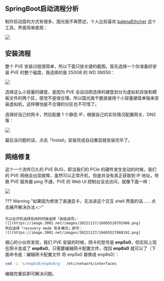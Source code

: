 ## SpringBoot启动流程分析

制作启动盘的方式有很多，国光我不再赘述，个人比较喜欢 [balenaEthcher](https://www.balena.io/etcher/) 这个工具，界面简单直观：

![](https://image.3001.net/images/20221127/16695458215295.png)   

## 安装流程

整个 PVE 安装过程很简单，所以下面只放关键的截图。首先选择一个你准备好安装 PVE 的整个磁盘，我选择的是 250GB 的 WD SN550：

![](https://image.3001.net/images/20221127/16695515841155.png)   

选择这么小容量的硬盘，是因为 PVE 会自动把选择的硬盘划分为虚拟机存放和模板文件的两个区，感觉不是很合理。所以国光我干脆直接用个小容量硬盘单独来安装虚拟机，这样哪怕是不合理的分区也不可惜了。

选择好自己的网卡，然后配置 1 个静态 IP，根据自己的实际情况配置网关、DNS 等：

![](https://image.3001.net/images/20221127/1669551699506.png)  

最后没问题的话，点击「Install」安装完成自动重启就安装完毕了。

## 网络修复

这个一个流传已久的 PVE BUG，即当我们的 PCIe 的硬件发生变动的时候，我们的 PVE 网络会出现故障，虽然可以正常开机，但是并没有真正获取到 IP 地址，导致 PVE 服务器 ping 不通，PVE 的  Web UI 控制台没法访问，就像下面一样：

![](https://image.3001.net/images/20221127/16695524425909.png) 

??? Warning "如果因为修改了直通显卡，无法进这个交互 shell 界面的话......  点击展开解决办法 👉"

    可以在开机选择系统的时候选择「高级选项」：
    ![](https://image.3001.net/images/20221127/16695526791906.png)
    然后选择「recovery mode 恢复模式」即可：
    ![](https://image.3001.net/images/20221127/16695527088192.png)

细心的小伙伴发现，我们 PVE 安装的时候，网卡的型号是 **enp5s0**，但实际上现在网卡变成了 **enp8s0**，只需要编辑网卡配置文件，改回 **enp8s0** 就可以了（下面命令是：编辑网卡配置文件 将 enp5s0 替换成 enp8s0）：

```bash
sed -i 's/enp5s0/enp8s0/g'  /etc/network/interfaces
```

编辑完重启即可解决问题。

